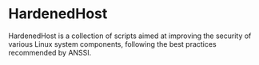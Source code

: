 # HardenedHost
HardenedHost is a collection of scripts aimed at improving the security of various Linux system components, following the best practices recommended by ANSSI.
